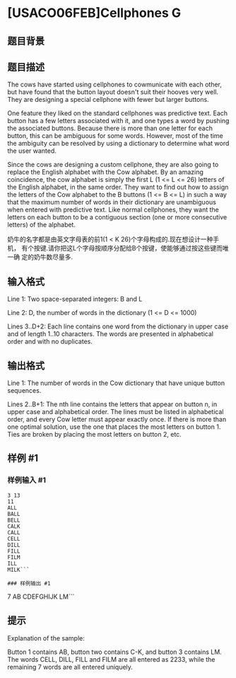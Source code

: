 # [USACO06FEB]Cellphones G

## 题目背景



## 题目描述

The cows have started using cellphones to cowmunicate with each other, but have found that the button layout doesn't suit their hooves very well. They are designing a special cellphone with fewer but larger buttons.


One feature they liked on the standard cellphones was predictive text. Each button has a few letters associated with it, and one types a word by pushing the associated buttons. Because there is more than one letter for each button, this can be ambiguous for some words.  However, most of the time the ambiguity can be resolved by using a dictionary to determine what word the user wanted.


Since the cows are designing a custom cellphone, they are also going to replace the English alphabet with the Cow alphabet. By an amazing coincidence, the cow alphabet is simply the first L (1 <= L <= 26) letters of the English alphabet, in the same order. They want to find out how to assign the letters of the Cow alphabet to the B buttons (1 <= B <= L) in such a way that the maximum number of words in their dictionary are unambiguous when entered with predictive text. Like normal cellphones, they want the letters on each button to be a contiguous section (one or more consecutive letters) of the alphabet.

奶牛的名字都是由英文字母表的前1(1 < K 26)个字母构成的.现在想设计一种手机， 有个按键.请你把这L个字母按顺序分配给B个按键，使能够通过按这些键而唯一确 定的奶牛数尽量多.


## 输入格式

Line 1: Two space-separated integers: B and L




Line 2: D, the number of words in the dictionary (1 <= D <= 1000)




Lines 3..D+2: Each line contains one word from the dictionary in upper case and of length 1..10 characters. The words are presented in alphabetical order and with no duplicates.


## 输出格式

Line 1: The number of words in the Cow dictionary that have unique button sequences.




Lines 2..B+1: The nth line contains the letters that appear on button n, in upper case and alphabetical order. The lines must be listed in alphabetical order, and every Cow letter must appear exactly once. If there is more than one optimal solution, use the one that places the most letters on button 1. Ties are broken by placing the most letters on button 2, etc.


## 样例 #1

### 样例输入 #1
```
3 13
11
ALL
BALL
BELL
CALK
CALL
CELL
DILL
FILL
FILM
ILL
MILK```

### 样例输出 #1

```
7
AB
CDEFGHIJK
LM```

## 提示

Explanation of the sample:




Button 1 contains AB, button two contains C-K, and button 3 contains LM. The words CELL, DILL, FILL and FILM are all entered as 2233, while the remaining 7 words are all entered uniquely.

